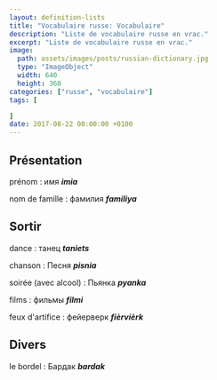 ```yaml
---
layout: definition-lists
title: "Vocabulaire russe: Vocabulaire"
description: "Liste de vocabulaire russe en vrac."
excerpt: "Liste de vocabulaire russe en vrac."
image:
  path: assets/images/posts/russian-dictionary.jpg
  type: "ImageObject"
  width: 640
  height: 360
categories: ["russe", "vocabulaire"]
tags: [

]
date: 2017-08-22 00:00:00 +0100
---
```


## Présentation

prénom
: имя
*__imia__*

nom de famille
: фамилия
*__familiya__*


## Sortir

dance
: танец
*__taniets__*

chanson
: Песня
*__pisnia__*

soirée (avec alcool)
: Пьянка
*__pyanka__*

films
: фильмы
*__filmi__*

feux d'artifice
: фейерверк
*__fièrvièrk__*

## Divers

le bordel
: Бардак
*__bardak__*
